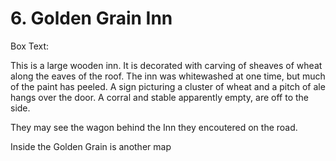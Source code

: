 # 6. Golden Grain Inn

Box Text:

This is a large wooden inn.  It is decorated with carving of sheaves of
wheat along the eaves of the roof.  The inn was whitewashed at one time,
but much of the paint has peeled. A sign picturing a cluster of wheat
and a pitch of ale hangs over the door.  A corral and stable apparently
empty, are off to the side.


They may see the wagon behind the Inn they encoutered on the road.

Inside the Golden Grain is another map



